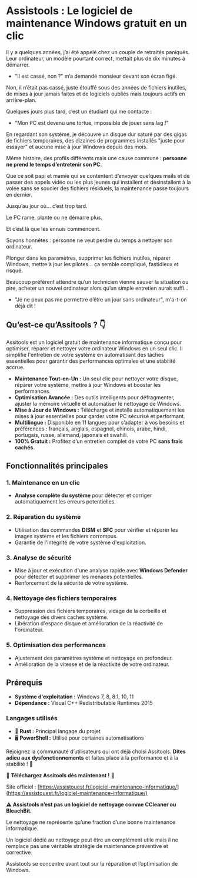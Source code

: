 # Assistools : Le logiciel de maintenance Windows gratuit en un clic

Il y a quelques années, j’ai été appelé chez un couple de retraités paniqués. Leur ordinateur, un modèle pourtant correct, mettait plus de dix minutes à démarrer.  
- "Il est cassé, non ?" m’a demandé monsieur devant son écran figé.

Non, il n’était pas cassé, juste étouffé sous des années de fichiers inutiles, de mises à jour jamais faites et de logiciels oubliés mais toujours actifs en arrière-plan.

Quelques jours plus tard, c’est un étudiant qui me contacte :  
- "Mon PC est devenu une tortue, impossible de jouer sans lag !"

En regardant son système, je découvre un disque dur saturé par des gigas de fichiers temporaires, des dizaines de programmes installés "juste pour essayer" et aucune mise à jour Windows depuis des mois.

Même histoire, des profils différents mais une cause commune : **personne ne prend le temps d’entretenir son PC**.

Que ce soit papi et mamie qui se contentent d’envoyer quelques mails et de passer des appels vidéo ou les plus jeunes qui installent et désinstallent à la volée sans se soucier des fichiers résiduels, la maintenance passe toujours en dernier.

Jusqu’au jour où… c’est trop tard.

Le PC rame, plante ou ne démarre plus.

Et c’est là que les ennuis commencent.

Soyons honnêtes : personne ne veut perdre du temps à nettoyer son ordinateur.

Plonger dans les paramètres, supprimer les fichiers inutiles, réparer Windows, mettre à jour les pilotes… ça semble compliqué, fastidieux et risqué.

Beaucoup préfèrent attendre qu’un technicien vienne sauver la situation ou pire, acheter un nouvel ordinateur alors qu’un simple entretien aurait suffi...  
- "Je ne peux pas me permettre d’être un jour sans ordinateur", m'a-t-on déjà dit !

## Qu’est-ce qu’Assitools ? 👇

Assitools est un logiciel gratuit de maintenance informatique conçu pour optimiser, réparer et nettoyer votre ordinateur Windows en un seul clic. Il simplifie l'entretien de votre système en automatisant des tâches essentielles pour garantir des performances optimales et une stabilité accrue.

- **Maintenance Tout-en-Un :** Un seul clic pour nettoyer votre disque, réparer votre système, mettre à jour Windows et booster les performances.
- **Optimisation Avancée :** Des outils intelligents pour défragmenter, ajuster la mémoire virtuelle et automatiser le nettoyage de Windows.
- **Mise à Jour de Windows :** Télécharge et installe automatiquement les mises à jour essentielles pour garder votre PC sécurisé et performant.  
- **Multilingue :** Disponible en 11 langues pour s’adapter à vos besoins et préférences : français, anglais, espagnol, chinois, arabe, hindi, portugais, russe, allemand, japonais et swahili.
- **100% Gratuit :** Profitez d’un entretien complet de votre PC **sans frais cachés**.

## Fonctionnalités principales

### 1. Maintenance en un clic
- **Analyse complète du système** pour détecter et corriger automatiquement les erreurs potentielles.

### 2. Réparation du système
- Utilisation des commandes **DISM** et **SFC** pour vérifier et réparer les images système et les fichiers corrompus.
- Garantie de l'intégrité de votre système d'exploitation.

### 3. Analyse de sécurité
- Mise à jour et exécution d'une analyse rapide avec **Windows Defender** pour détecter et supprimer les menaces potentielles.
- Renforcement de la sécurité de votre système.

### 4. Nettoyage des fichiers temporaires
- Suppression des fichiers temporaires, vidage de la corbeille et nettoyage des divers caches système.
- Libération d'espace disque et amélioration de la réactivité de l'ordinateur.

### 5. Optimisation des performances
- Ajustement des paramètres système et nettoyage en profondeur.
- Amélioration de la vitesse et de la réactivité de votre ordinateur.

## Prérequis
- **Système d'exploitation :** Windows 7, 8, 8.1, 10, 11
- **Dépendance :** Visual C++ Redistributable Runtimes 2015

### Langages utilisés
- 🦀 **Rust :** Principal langage du projet  
- 🖥️ **PowerShell :** Utilisé pour certaines automatisations

Rejoignez la communauté d’utilisateurs qui ont déjà choisi Assitools. **Dites adieu aux dysfonctionnements** et faites place à la performance et à la stabilité ! 🚀

🔽 **Téléchargez Assitools dès maintenant !** 🔽  

Site officiel : [https://assistouest.fr/logiciel-maintenance-informatique/](https://assistouest.fr/logiciel-maintenance-informatique/)

⚠️ **Assistools n’est pas un logiciel de nettoyage comme CCleaner ou BleachBit.**  

Le nettoyage ne représente qu’une fraction d’une bonne maintenance informatique.

Un logiciel dédié au nettoyage peut être un complément utile mais il ne remplace pas une véritable stratégie de maintenance préventive et corrective.

Assistools se concentre avant tout sur la réparation et l’optimisation de Windows.
